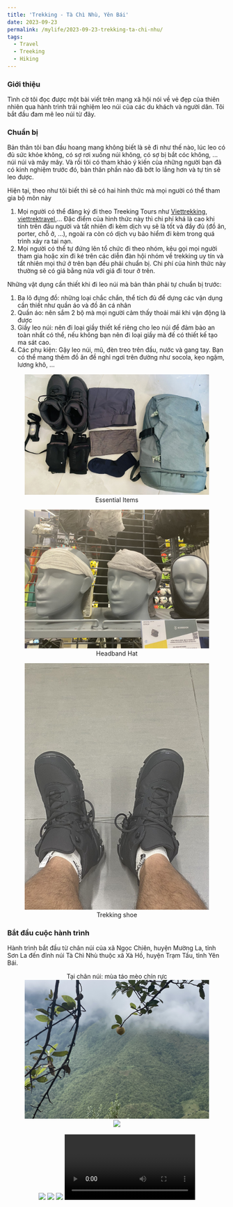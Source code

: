 ```yaml
---
title: 'Trekking - Tà Chì Nhù, Yên Bái'
date: 2023-09-23
permalink: /mylife/2023-09-23-trekking-ta-chi-nhu/
tags:
  - Travel
  - Treeking
  - Hiking
---
```


### Giới thiệu

Tình cờ tôi đọc được một bài viết trên mạng xã hội nói về vẻ đẹp của thiên nhiên qua hành trình trải nghiệm leo núi của các du khách và người dân. Tôi bắt đầu đam mê leo núi từ đây.

### Chuẩn bị

Bản thân tôi ban đầu hoang mang không biết là sẽ đi như thế nào, lúc leo có đủ sức khỏe không, có sợ rơi xuống núi không, có sợ bị bắt cóc không, ... núi núi và mây mây. Và rồi tôi có tham khảo ý kiến ​​của những người bạn đã có kinh nghiệm trước đó, bản thân phần nào đã bớt lo lắng hơn và tự tin sẽ leo được. 

Hiện tại, theo như tôi biết thì sẽ có hai hình thức mà mọi người có thể tham gia bộ môn này
1. Mọi người có thể đăng ký đi theo Treeking Tours như [Viettrekking](https://viettrekking.vn/), [viettrektravel](https://vietrektravel.com/),... Đặc điểm của hình thức này thì chi phí khá là cao khi tính trên đầu người và tất nhiên đi kèm dịch vụ sẽ là tốt và đầy đủ (đồ ăn, porter, chỗ ở, ...), ngoài ra còn có dịch vụ bảo hiểm đi kèm trong quá trình xảy ra tai nạn.
2. Mọi người có thể tự đứng lên tổ chức đi theo nhóm, kêu gọi mọi người tham gia hoặc xin đi ké trên các diễn đàn hội nhóm về trekking uy tín và tất nhiên mọi thứ ở trên bạn đều phải chuẩn bị. Chi phí của hình thức này thường sẽ có giá bằng nửa với giá đi tour ở trên.

Những vật dụng cần thiết khi đi leo núi mà bản thân phải tự chuẩn bị trước:

1. Ba lô đựng đồ: những loại chắc chắn, thể tích đủ để dựng các vận dụng cần thiết như quần áo và đồ ăn cá nhân  
2. Quần áo: nên sắm 2 bộ mà mọi người cảm thấy thoải mái khi vận động là được  
3. Giầy leo núi: nên đi loại giầy thiết kế riêng cho leo núi để đảm bảo an toàn nhất có thể, nếu không bạn nên đi loại giầy mà đế có thiết kế tạo ma sát cao.
4. Các phụ kiện: Gậy leo núi, mũ, đèn treo trên đầu, nước và gang tay. Bạn có thể mang thêm đồ ăn đề nghỉ ngơi trên đường như socola, kẹo ngậm, lương khô, ...


<head>
    <style type="text/css">
        figure{text-align: center;}
        figcaption{text-align: center;}
    </style>
</head>

<figure>
    <img src='/images/mylife/trekking-ta-chi-nhu/essential_items.jpg'>
    <figcaption align='center'>Essential Items</figcaption>
</figure>

<figure>
    <img src='/images/mylife/trekking-ta-chi-nhu/headband_hat.jpg'>
    <figcaption align='center'>Headband Hat</figcaption>
</figure>

<figure>
    <img src='/images/mylife/trekking-ta-chi-nhu/trekking_shoe.jpg'>
    <figcaption align='center'>Trekking shoe</figcaption>
</figure>


### Bắt đầu cuộc hành trình

Hành trình bắt đầu từ chân núi của xã Ngọc Chiên, huyện Mường La, tỉnh Sơn La đến đỉnh núi Tà Chì Nhù thuộc xã Xà Hồ, huyện Trạm Tấu, tỉnh Yên Bái.

<figure>
    <figcaption align='center'>Tại chân núi: mùa táo mèo chín rực</figcaption>
    <img src='/images/mylife/trekking-ta-chi-nhu/chan_nui_1.jpg'>
    <img src='/images/mylife/trekking-ta-chi-nhu/chan_nui_2.jpg'>
</figure>

<figure>
    <img src='/images/mylife/trekking-ta-chi-nhu/len_nui_1.jpg'>
    <img src='/images/mylife/trekking-ta-chi-nhu/len_nui_2.jpg'>
    <img src='/images/mylife/trekking-ta-chi-nhu/len_nui_3.jpg'>
    <video src='/images/mylife/trekking-ta-chi-nhu/len_nui_4.MOV'>
</figure>
